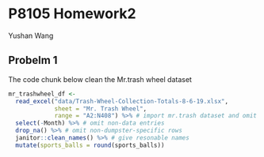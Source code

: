 P8105 Homework2
================
Yushan Wang

## Probelm 1

The code chunk below clean the Mr.trash wheel dataset

``` r
mr_trashwheel_df <- 
  read_excel("data/Trash-Wheel-Collection-Totals-8-6-19.xlsx", 
             sheet = "Mr. Trash Wheel",
             range = "A2:N408") %>% # import mr.trash dataset and omit note entries
  select(-Month) %>% # omit non-data entries
  drop_na() %>% # omit non-dumpster-specific rows
  janitor::clean_names() %>% # give resonable names
  mutate(sports_balls = round(sports_balls))
```
